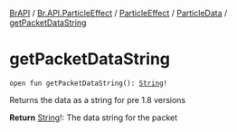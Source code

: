 [BrAPI](../../../index.md) / [Br.API.ParticleEffect](../../index.md) / [ParticleEffect](../index.md) / [ParticleData](index.md) / [getPacketDataString](./get-packet-data-string.md)

# getPacketDataString

`open fun getPacketDataString(): `[`String`](https://kotlinlang.org/api/latest/jvm/stdlib/kotlin/-string/index.html)`!`

Returns the data as a string for pre 1.8 versions

**Return**
[String](https://kotlinlang.org/api/latest/jvm/stdlib/kotlin/-string/index.html)!: The data string for the packet


